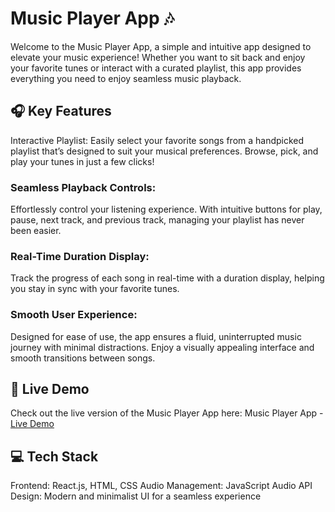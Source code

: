
# Music Player App 🎶
Welcome to the Music Player App, a simple and intuitive app designed to elevate your music experience! Whether you want to sit back and enjoy your favorite tunes or interact with a curated playlist, this app provides everything you need to enjoy seamless music playback.

## 🎧 Key Features
Interactive Playlist:
Easily select your favorite songs from a handpicked playlist that’s designed to suit your musical preferences. Browse, pick, and play your tunes in just a few clicks!

### Seamless Playback Controls:
Effortlessly control your listening experience. With intuitive buttons for play, pause, next track, and previous track, managing your playlist has never been easier.

### Real-Time Duration Display:
Track the progress of each song in real-time with a duration display, helping you stay in sync with your favorite tunes.

### Smooth User Experience:
Designed for ease of use, the app ensures a fluid, uninterrupted music journey with minimal distractions. Enjoy a visually appealing interface and smooth transitions between songs.

## 🔗 Live Demo
Check out the live version of the Music Player App here:
Music Player App - [Live Demo](https://music-playervercelcom-trish1999s-projects.vercel.app/)

## 💻 Tech Stack
Frontend: React.js, HTML, CSS
Audio Management: JavaScript Audio API
Design: Modern and minimalist UI for a seamless experience
